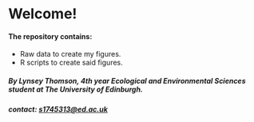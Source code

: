# Welcome!
#### The repository contains:
- Raw data to create my figures.
- R scripts to create said figures.

##### By Lynsey Thomson, 4th year Ecological and Environmental Sciences student at The University of Edinburgh. 
##### contact: s1745313@ed.ac.uk
